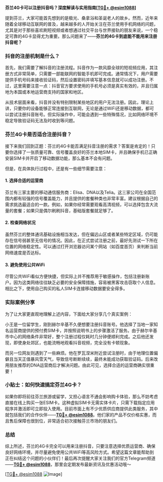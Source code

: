**芬兰4G卡可以注册抖音吗？深度解读与实用指南[[TG💪+ @esim1088](https://t.me/s/esim1088)]**

提到芬兰，大家可能首先想到的是极光、桑拿浴和圣诞老人的故乡。然而，近年来随着全球移动互联网的普及，越来越多的人开始关注在芬兰使用手机网络的问题，尤其是对于那些喜欢刷短视频或者想通过社交平台与世界接轨的朋友来说，一个稳定可靠的4G卡显得尤为重要。那么问题来了——**芬兰的4G卡到底能不能用来注册抖音呢？**

### 抖音的注册机制是什么？

首先，我们需要了解抖音的注册流程。抖音作为一款风靡全球的短视频应用，其注册方式非常简单，只需要一部能联网的智能手机即可完成。通常情况下，用户需要提供手机号码来接收验证码，然后设置密码并填写基本信息就可以成功注册。不过，这里需要注意一点：抖音官方要求使用的手机号必须是真实有效的，并且归属地为本国或本地运营商支持的国家和地区。

从技术层面来看，抖音并没有特别限制某些地区的用户无法注册。因此，理论上讲，只要你的设备能够正常连接到互联网，无论是通过WiFi还是移动数据，都可以尝试注册抖音账号。但实际操作中，可能会遇到一些特殊情况，比如网络环境不稳定导致验证码无法及时收到等问题。

### 芬兰4G卡是否适合注册抖音？

接下来我们回到正题：芬兰的4G卡能否满足抖音注册的需求？答案是肯定的！只要你选择了一张质量可靠、信号覆盖良好的芬兰本地SIM卡，并且确保手机已正确安装SIM卡并开启了移动数据功能，那么基本不会有问题。

但是，在具体执行过程中，还是有一些细节需要注意：

#### 1. **选择合适的运营商**
芬兰有三家主要的移动通信服务商：Elisa、DNA以及Telia。这三家公司在全国范围内都有较强的信号覆盖能力，并且提供的套餐种类也非常丰富。建议根据自己的需求挑选最适合的一款。例如，如果你经常需要观看高清视频，可以选择包含大流量的套餐；如果只是偶尔刷刷抖音，基础版套餐就足够了。

#### 2. **检查网络状况**
虽然芬兰的整体通讯基础设施相当发达，但在偏远山区或者某些特定区域，仍可能存在信号弱甚至无信号的情况。因此，在正式尝试注册之前，最好先测试一下所在位置的网络稳定性。可以通过打开浏览器访问某个网站（如百度首页）来判断当前网络速度是否达标。

#### 3. **避免使用公共WiFi**
尽管公共WiFi看似方便快捷，但实际上并不推荐用于敏感操作，包括注册新账户。因为这类网络往往缺乏必要的安全保障措施，容易被黑客攻击窃取个人信息。相比之下，使用自己购买的私人SIM卡连接移动数据要安全得多。

### 实际案例分享

为了让大家更直观地理解上述内容，下面给大家分享几个真实案例：

小王是一位留学生，刚到赫尔辛基不久便想要注册抖音账号。他选择了当地一家知名运营商提供的预付费SIM卡，并按照说明书上的步骤激活了服务。由于赫尔辛基市中心的网络条件非常好，整个注册过程仅耗时几分钟便顺利完成。之后他还发现，即使身处郊区，也能流畅地观看抖音视频，完全没有卡顿现象。

而另一位网友则遇到了一些麻烦。他在罗瓦涅米附近尝试注册时，由于地理位置偏僻且当天正值暴风雪天气，导致信号断断续续，最终未能成功获取验证码。后来改用朋友推荐的DNA运营商后才解决问题。由此可见，选择合适的运营商确实很重要！

### 小贴士：如何快速搞定芬兰4G卡？

如果你即将前往芬兰旅游或留学，又担心语言不通会影响购卡体验，那么不妨考虑直接在线上购买一张ESIM卡。这种虚拟SIM卡无需实体卡片，只需下载指定应用程序并激活即可立即投入使用。目前市面上有不少优质供应商提供此类服务，其中就包括我们的合作伙伴——**[TG💪+ @esim1088](https://t.me/s/esim1088)**。他们家的产品不仅价格实惠，而且售后保障也很到位，非常适合初次接触芬兰市场的朋友们。

### 总结

综上所述，芬兰的4G卡完全可以用来注册抖音，只要注意选择优质运营商、确保良好网络环境，并尽量避免使用公共WiFi等高风险方式。希望这篇文章能帮助到正在纠结这个问题的小伙伴们！最后再次提醒大家关注我们的官方Telegram频道——**[TG💪+ @esim1088](https://t.me/s/esim1088)**，那里会定期发布最新资讯及优惠活动哦～

[[TG💪+ @esim1088](https://t.me/s/esim1088) ![Image](https://i.postimg.cc/4NQfJmqS/Snipaste-2025-05-13-00-14-12.png)]